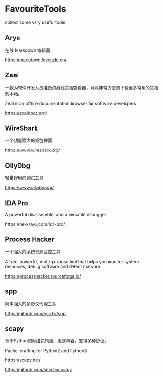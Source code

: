 # FavouriteTools
collect some very useful tools


## Arya
在线 Markdown 编辑器

https://markdown.lovejade.cn/


## Zeal
一款为软件开发人员准备的离线文档查看器，可以非常方便的下载很多常用的文档到本地。

Zeal is an offline documentation browser for software developers

https://zealdocs.org/


## WireShark
一个功能强大的抓包神器

https://www.wireshark.org/


## OllyDbg
轻量好用的调试工具

https://www.ollydbg.de/


## IDA Pro
A powerful disassembler and a versatile debugger

https://hex-rays.com/ida-pro/


## Process Hacker
一个强大的系统资源监控工具

A free, powerful, multi-purpose tool that helps you monitor system resources, debug software and detect malware.

https://processhacker.sourceforge.io/


## spp
简单强大的多协议代理工具

https://github.com/esrrhs/spp


## scapy
基于Python的网络包构建、发送神器，支持多种协议。

Packet crafting for Python2 and Python3

https://scapy.net/

https://github.com/secdev/scapy

